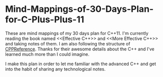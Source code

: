 # Mind-Mappings-of-30-Days-Plan-for-C-Plus-Plus-11

These are mind mappings of my 30 days plan for C++11. I'm currently reading the book named <<Effective C++>> and <<More Effective C++>> and taking notes of them. I am also following the structure of  [CPPReference](https://zh.cppreference.com/w/cpp/algorithm). 
Thanks for their awesome details about the C++ and I've learned much more than I could imagine.

I make this plan in order to let me familiar with the advanced C++ and  get into the habit of sharing any technological notes.
